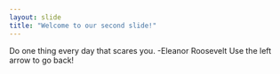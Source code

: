```yaml
---
layout: slide
title: "Welcome to our second slide!"
---
```

Do one thing every day that scares you.
       -Eleanor Roosevelt
Use the left arrow to go back!
